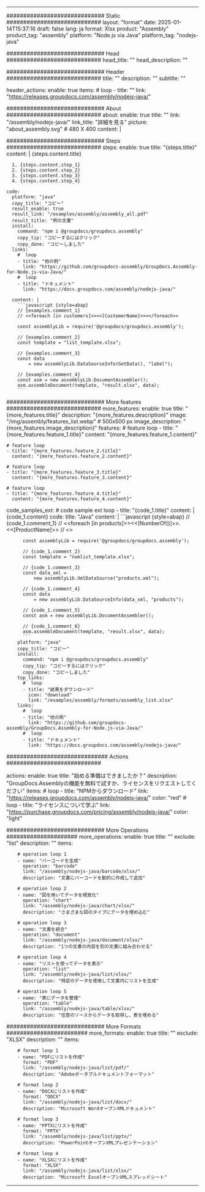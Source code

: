 



---
############################# Static ############################
layout: "format"
date:  2025-01-14T15:37:16
draft: false
lang: ja
format: Xlsx
product: "Assembly"
product_tag: "assembly"
platform: "Node.js via Java"
platform_tag: "nodejs-java"

############################# Head ############################
head_title: ""
head_description: ""

############################# Header ############################
title: "" 
description: ""
subtitle: "" 

header_actions:
  enable: true
  items:
    #  loop
    - title: ""
      link: "https://releases.groupdocs.com/assembly/nodejs-java/"
      
############################# About ############################
about:
    enable: true
    title: ""
    link: "/assembly/nodejs-java/"
    link_title: "詳細を見る"
    picture: "about_assembly.svg" # 480 X 400
    content: |
       

############################# Steps ############################
steps:
    enable: true
    title: "{steps.title}"
    content: |
      {steps.content.title}
      
      1. {steps.content.step_1}
      2. {steps.content.step_2}
      3. {steps.content.step_3}
      4. {steps.content.step_4}
   
    code:
      platform: "java"
      copy_title: "コピー"
      result_enable: true
      result_link: "/examples/assembly/assembly_all.pdf"
      result_title: "例の文書"
      install:
        command: "npm i @groupdocs/groupdocs.assembly"
        copy_tip: "コピーするにはクリック"
        copy_done: "コピーしました"
      links:
        #  loop
        - title: "他の例"
          link: "https://github.com/groupdocs-assembly/GroupDocs.Assembly-for-Node.js-via-Java/"
        #  loop
        - title: "ドキュメント"
          link: "https://docs.groupdocs.com/assembly/nodejs-java/"
          
      content: |
        ```javascript {style=abap}
        // {examples.comment_1}
        // <<foreach [in customers]>><<[CustomerName]>><</foreach>>
    
        const assemblyLib = require('@groupdocs/groupdocs.assembly');

        // {examples.comment_2}
        const template = "list_template.xlsx";

        // {examples.comment_3}
        const data 
            = new assemblyLib.DataSourceInfo(GetData(), "label");

        // {examples.comment_4}
        const asm = new assemblyLib.DocumentAssembler();
        asm.assembleDocument(template, "result.xlsx", data);
        ```           

############################# More features ############################
more_features:
  enable: true
  title: "{more_features.title}"
  description: "{more_features.description}"
  image: "/img/assembly/features_list.webp" # 500x500 px
  image_description: "{more_features.image_description}"
  features:
    # feature loop
    - title: "{more_features.feature_1.title}"
      content: "{more_features.feature_1.content}"

    # feature loop
    - title: "{more_features.feature_2.title}"
      content: "{more_features.feature_2.content}"

    # feature loop
    - title: "{more_features.feature_3.title}"
      content: "{more_features.feature_3.content}"

    # feature loop
    - title: "{more_features.feature_4.title}"
      content: "{more_features.feature_4.content}"
      
  code_samples_ext:
    # code sample ext loop
    - title: "{code_1.title}"
      content: |
        {code_1.content}
      code:
        title: "Java"
        content: |
          ```javascript {style=abap}
          // {code_1.comment_1}
          // <<foreach [in products]>><<[NumberOf()]>>. <<[ProductName]>>
          // <</foreach>>
          
          const assemblyLib = require('@groupdocs/groupdocs.assembly');

          // {code_1.comment_2}
          const template = "numlist_template.xlsx";

          // {code_1.comment_3}
          const data_xml =
              new assemblyLib.XmlDataSource("products.xml");

          // {code_1.comment_4}
          const data 
              = new assemblyLib.DataSourceInfo(data_xml, "products");

          // {code_1.comment_5}
          const asm = new assemblyLib.DocumentAssembler();

          // {code_1.comment_6}
          asm.assembleDocument(template, "result.xlsx", data);
          ```
        platform: "java"
        copy_title: "コピー"
        install:
          command: "npm i @groupdocs/groupdocs.assembly"
          copy_tip: "コピーするにはクリック"
          copy_done: "コピーしました"
        top_links:
          #  loop
          - title: "結果をダウンロード"
            icon: "download"
            link: "/examples/assembly/formats/assembly_list.xlsx"
        links:
          #  loop
          - title: "他の例"
            link: "https://github.com/groupdocs-assembly/GroupDocs.Assembly-for-Node.js-via-Java/"
          #  loop
          - title: "ドキュメント"
            link: "https://docs.groupdocs.com/assembly/nodejs-java/"
            

            


############################## Actions ############################

actions:
  enable: true
  title: "始める準備はできましたか？"
  description: "GroupDocs.Assemblyの機能を無料で試すか、ライセンスをリクエストしてください"
  items:
    #  loop
    - title: "NPMからダウンロード"
      link: "https://releases.groupdocs.com/assembly/nodejs-java/"
      color: "red"
        #  loop
    - title: "ライセンスについて学ぶ"
      link: "https://purchase.groupdocs.com/pricing/assembly/nodejs-java/"
      color: "light"


############################# More Operations #####################
more_operations:
    enable: true
    title: ""
    exclude: "list"
    description: ""
    items: 
          
        # operation loop 1
        - name: "バーコードを生成"
          operation: "barcode"
          link: "/assembly/nodejs-java/barcode/xlsx/"
          description: "文書にバーコードを動的に作成して追加"

        # operation loop 2
        - name: "図を用いてデータを視覚化"
          operation: "chart"
          link: "/assembly/nodejs-java/chart/xlsx/"
          description: "さまざまな図のタイプにデータを埋め込む"

        # operation loop 3
        - name: "文書を統合"
          operation: "document"
          link: "/assembly/nodejs-java/document/xlsx/"
          description: "1つの文書の内容を別の文書に組み合わせる"

        # operation loop 4
        - name: "リストを使ってデータを表示"
          operation: "list"
          link: "/assembly/nodejs-java/list/xlsx/"
          description: "特定のデータを使用して文書内にリストを生成"

        # operation loop 5
        - name: "表にデータを整理"
          operation: "table"
          link: "/assembly/nodejs-java/table/xlsx/"
          description: "任意のソースからデータを取得し、表を埋める"
         
          
############################# More Formats ########################
more_formats:
    enable: true
    title: ""
    exclude: "XLSX"
    description: ""
    items: 
          
        # format loop 1
        - name: "PDFにリストを作成"
          format: "PDF"
          link: "/assembly/nodejs-java/list/pdf/"
          description: "Adobeポータブルドキュメントフォーマット"
          
        # format loop 2
        - name: "DOCXにリストを作成"
          format: "DOCX"
          link: "/assembly/nodejs-java/list/docx/"
          description: "Microsoft WordオープンXMLドキュメント"
          
        # format loop 3
        - name: "PPTXにリストを作成"
          format: "PPTX"
          link: "/assembly/nodejs-java/list/pptx/"
          description: "PowerPointオープンXMLプレゼンテーション"
          
        # format loop 4
        - name: "XLSXにリストを作成"
          format: "XLSX"
          link: "/assembly/nodejs-java/list/xlsx/"
          description: "Microsoft ExcelオープンXMLスプレッドシート"


          

---